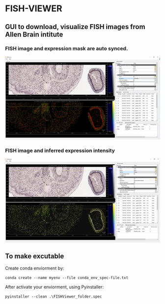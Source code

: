 # FISH-VIEWER
## GUI to download, visualize FISH images from Allen Brain intitute

### FISH image and expression mask are auto synced.

![expression mask](/figure/Gad1_colorMask.PNG)

### FISH image and inferred expression intensity

![expression mask](/figure/Gad1_intensity.PNG)

## To make excutable
Create conda enviorment by:
```
conda create --name myenv --file conda_env_spec-file.txt
```

After activate your enviorment, using Pyinstaller:
```
pyinstaller --clean .\FISHViewer_folder.spec
```
